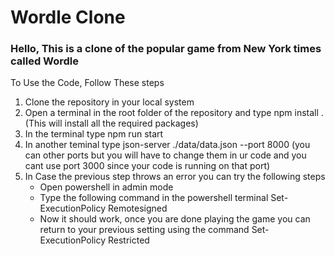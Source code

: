 <h1>Wordle Clone</h1>
<h3>Hello, This is a clone of the popular game from New York times called Wordle</h3>
<p>To Use the Code, Follow These steps</p>
<ol>
  <li>Clone the repository in your local system</li>
  <li>Open a terminal in the root folder of the repository and type <bold>npm install .</bold>(This will install all the required packages)</li>
  <li>In the terminal type <bold>npm run start</bold></li>
  <li>In another teminal type <bold>json-server ./data/data.json --port 8000</bold>  (you can other ports but you will have to change them in ur code and you cant use port 3000 since your code is running on that port)</li>
  <li>In Case the previous step throws an error you can try the following steps
    <ul>
      <li>Open powershell in admin mode</li>
      <li>Type the following command in the powershell terminal <bold>Set-ExecutionPolicy Remotesigned</bold></li>
      <li>Now it should work, once you are done playing the game you can return to your previous setting using the command <bold>Set-ExecutionPolicy Restricted</bold></li>
    </ul>
  </li>
</ol>
